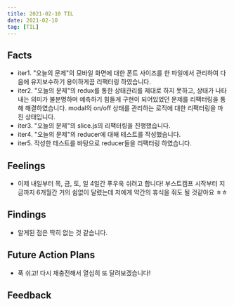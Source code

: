 ```yaml
---
title: 2021-02-10 TIL
date: 2021-02-10
tag: [TIL]
---
```


## Facts

- iter1. "오늘의 문제"의 모바일 화면에 대한 폰트 사이즈를 한 파일에서 관리하여 다음에 유지보수하기 용이하게끔 리팩터링 하였습니다.
- iter2. "오늘의 문제"의 redux를 통한 상태관리를 제대로 하지 못하고, 상태가 나타내는 의미가 불분명하며 예측하기 힘들게 구현이 되어있었던 문제를 리팩터링을 통해 해결하였습니다. modal의 on/off 상태를 관리하는 로직에 대한 리팩터링을 마친 상태입니다.
- iter3. "오늘의 문제"의 slice.js의 리팩터링을 진행했습니다.
- iter4. "오늘의 문제"의 reducer에 대해 테스트를 작성했습니다.
- iter5. 작성한 테스트를 바탕으로 reducer들을 리팩터링 하였습니다.

## Feelings

- 이제 내일부터 목, 금, 토, 일 4일간 푸우욱 쉬려고 합니다! 부스트캠프 시작부터 지금까지 6개월간 거의 쉼없이 달렸는데 저에게 약간의 휴식을 줘도 될 것같아요 ㅎㅎ

## Findings

- 알게된 점은 딱히 없는 것 같습니다.

## Future Action Plans

- 푹 쉬고! 다시 재충전해서 열심히 또 달려보겠습니다!

## Feedback

